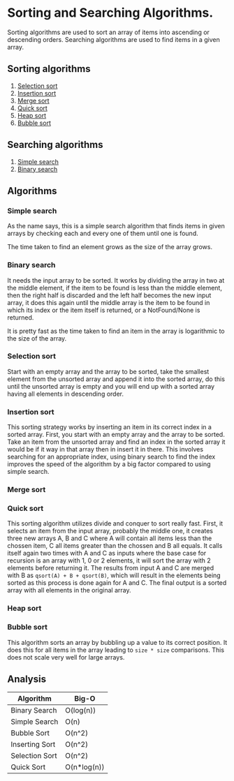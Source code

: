 # Sorting and Searching Algorithms.

Sorting algorithms are used to sort an array of items into ascending or descending orders.
Searching algorithms are used to find items in a given array.

## Sorting algorithms

1. [Selection sort](#selection-sort)
1. [Insertion sort](#insertion-sort)
1. [Merge sort](#merge-sort)
1. [Quick sort](#quick-sort)
1. [Heap sort](#heap-sort)
1. [Bubble sort](#bubble-sort)

## Searching algorithms

1. [Simple search](#simple-search)
1. [Binary search](#binary-search)

## Algorithms

### Simple search

As the name says, this is a simple search algorithm that finds items in given arrays by checking each and every one of them until one is found.

The time taken to find an element grows as the size of the array grows.

### Binary search

It needs the input array to be sorted. It works by dividing the array in two at the middle element, if the item to be found is less than the middle element, then the right half is discarded and the left half becomes the new input array, it does this again until the middle array is the item to be found in which its index or the item itself is returned, or a NotFound/None is returned.

It is pretty fast as the time taken to find an item in the array is logarithmic to the size of the array.

### Selection sort

Start with an empty array and the array to be sorted, take the smallest element from the unsorted array and append it into the sorted array, do this until the unsorted array is empty and you will end up with a sorted array having all elements in descending order.

### Insertion sort

This sorting strategy works by inserting an item in its correct index in a sorted array.
First, you start with an empty array and the array to be sorted. Take an item from the unsorted array and find an index in the sorted array it would be if it way in that array then in insert it in there.
This involves searching for an appropriate index, using binary search to find the index improves the speed of the algorithm by a big factor compared to using simple search.

### Merge sort

### Quick sort

This sorting algorithm utilizes divide and conquer to sort really fast. First, it selects an item from the input array, probably the middle one, it creates three new arrays A, B and C where A will contain all items less than the chossen item, C all items greater than the chossen and B all equals.
It calls itself again two times with A and C as inputs where the base case for recursion is an array with 1, 0 or 2 elements, it will sort the array with 2 elements before returning it.
The results from input A and C are merged with B as `qsort(A) + B + qsort(B)`, which will result in the elements being sorted as this process is done again for A and C. The final output is a sorted array with all elements in the original array.

### Heap sort

### Bubble sort

This algorithm sorts an array by bubbling up a value to its correct position. It does this for all items in the array leading to `size * size` comparisons. This does not scale very well for large arrays.

## Analysis

| Algorithm      | Big-O        |
| -------------- | ------------ |
| Binary Search  | O(log(n))    |
| Simple Search  | O(n)         |
| Bubble Sort    | O(n^2)       |
| Inserting Sort | O(n^2)       |
| Selection Sort | O(n^2)       |
| Quick Sort     | O(n\*log(n)) |
